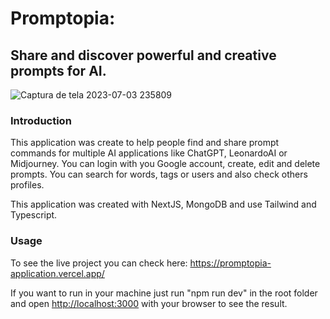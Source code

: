 # Promptopia: 
## Share and discover powerful and creative prompts for AI. 

![Captura de tela 2023-07-03 235809](https://github.com/JosiasBatista/promptopia/assets/55117241/f5acfe6f-c8ef-4e5c-9b02-cc6e9172a829)

### Introduction

This application was create to help people find and share prompt commands for multiple AI applications like ChatGPT, LeonardoAI or Midjourney.
You can login with you Google account, create, edit and delete prompts. You can search for words, tags or users and also check others profiles.

This application was created with NextJS, MongoDB and use Tailwind and Typescript.

### Usage

To see the live project you can check here: https://promptopia-application.vercel.app/

If you want to run in your machine just run "npm run dev" in the root folder and open [http://localhost:3000](http://localhost:3000) with your browser to see the result.
